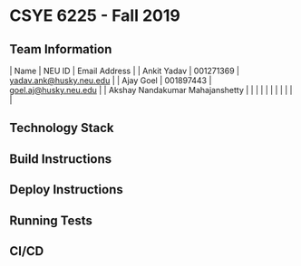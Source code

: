 # CSYE 6225 - Fall 2019

## Team Information

| Name | NEU ID | Email Address |
| Ankit Yadav | 001271369 | yadav.ank@husky.neu.edu |
| Ajay Goel | 001897443 | goel.aj@husky.neu.edu |
| Akshay Nandakumar Mahajanshetty |  | |
| | | |
| | | |

## Technology Stack


## Build Instructions


## Deploy Instructions


## Running Tests


## CI/CD


